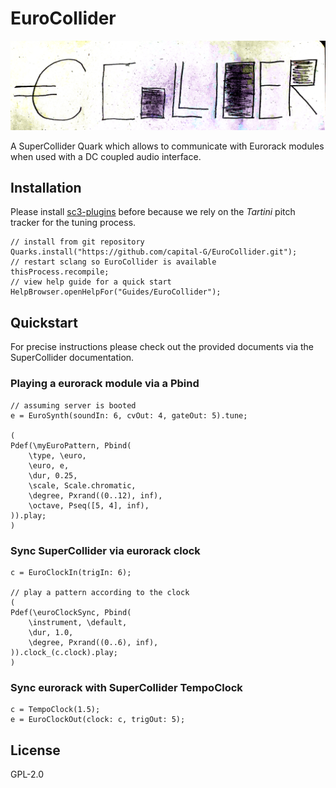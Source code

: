 # EuroCollider

![EuroCollider logo](logo.png)

A SuperCollider Quark which allows to communicate with Eurorack modules when used with a DC coupled audio interface.

## Installation

Please install [sc3-plugins](https://supercollider.github.io/sc3-plugins/) before because we rely on the *Tartini* pitch tracker for the tuning process.

```supercollider
// install from git repository
Quarks.install("https://github.com/capital-G/EuroCollider.git");
// restart sclang so EuroCollider is available
thisProcess.recompile;
// view help guide for a quick start
HelpBrowser.openHelpFor("Guides/EuroCollider");
```

## Quickstart

For precise instructions please check out the provided documents via the SuperCollider documentation.

### Playing a eurorack module via a Pbind

```supercollider
// assuming server is booted
e = EuroSynth(soundIn: 6, cvOut: 4, gateOut: 5).tune;

(
Pdef(\myEuroPattern, Pbind(
    \type, \euro,
    \euro, e,
    \dur, 0.25,
    \scale, Scale.chromatic,
    \degree, Pxrand((0..12), inf),
    \octave, Pseq([5, 4], inf),
)).play;
)
```

### Sync SuperCollider via eurorack clock

```supercollider
c = EuroClockIn(trigIn: 6);

// play a pattern according to the clock
(
Pdef(\euroClockSync, Pbind(
    \instrument, \default,
    \dur, 1.0,
    \degree, Pxrand((0..6), inf),
)).clock_(c.clock).play;
)
```

### Sync eurorack with SuperCollider TempoClock

```supercollider
c = TempoClock(1.5);
e = EuroClockOut(clock: c, trigOut: 5);
```

## License

GPL-2.0
